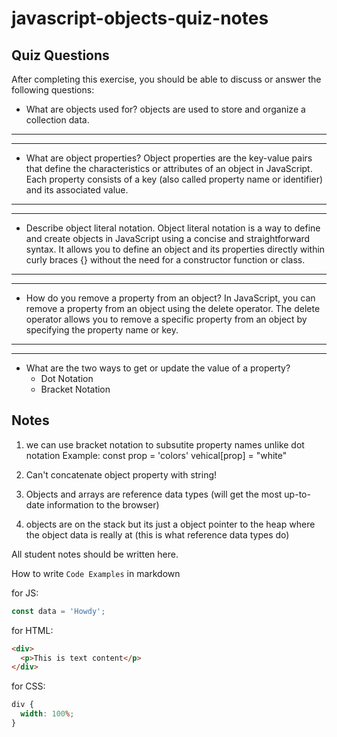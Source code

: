 # javascript-objects-quiz-notes

## Quiz Questions

After completing this exercise, you should be able to discuss or answer the following questions:

- What are objects used for?
  objects are used to store and organize a collection data.

---

---

- What are object properties?
  Object properties are the key-value pairs that define the characteristics
  or attributes of an object in JavaScript. Each property consists of a key
  (also called property name or identifier) and its associated value.

---

---

- Describe object literal notation.
  Object literal notation is a way to define and create objects in JavaScript
  using a concise and straightforward syntax. It allows you to define an
  object and its properties directly within curly braces {} without the
  need for a constructor function or class.

---

---

- How do you remove a property from an object?
  In JavaScript, you can remove a property from an object using the delete
  operator. The delete operator allows you to remove a specific property
  from an object by specifying the property name or key.

---

---

- What are the two ways to get or update the value of a property?
  - Dot Notation
  - Bracket Notation

## Notes

1. we can use bracket notation to subsutite property names unlike dot notation
   Example:
   const prop = 'colors'
   vehical[prop] = "white"

2. Can't concatenate object property with string!

3. Objects and arrays are reference data types (will get the most up-to-date information to the browser)

4. objects are on the stack but its just a object pointer to the heap where the object data is really at (this is what reference data types do)

All student notes should be written here.

How to write `Code Examples` in markdown

for JS:

```javascript
const data = 'Howdy';
```

for HTML:

```html
<div>
  <p>This is text content</p>
</div>
```

for CSS:

```css
div {
  width: 100%;
}
```
